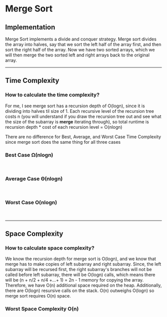 # Merge Sort

## Implementation
Merge Sort implements a divide and conquer strategy. Merge sort divides the array into halves, say that we sort the left half of the array first, and then sort the right half of the array. Now we have two sorted arrays, which we will then merge the two sorted left and right arrays back to the original array.
___
## Time Complexity
### How to calculate the time complexity?
For me, I see merge sort has a recursion depth of O(logn), since it is dividing into halves til size of 1. Each recursive level of the recursion tree costs n (you will understand if you draw the recursion tree out and see what the size of the subarray is **merge** iterating through), so total runtime is recursion depth * cost of each recursion level = O(nlogn)

There are no difference for Best, Average, and Worst Case Time Complexity since merge sort does the same thing for all three cases
### Best Case Ω(nlogn)
<br/>

### Average Case Θ(nlogn)
<br/>

### Worst Case O(nlogn)
<br/>

___
## Space Complexity
### How to calculate space complexity?
We know the recursion depth for merge sort is O(logn), and we know that merge has to make copies of left subarray and right subarray. Since, the left subarray will be recursed first, the right subarray's branches will not be called before left subarray, there will be O(logn) calls, which means there will be (n + n/2 + n/4 +...+ 1) = 2n - 1 memory for copying the array. Therefore, we have O(n) additional space required on the heap. Additionally, there are O(logn) resursive calls on the stack. O(n) outweighs O(logn) so merge sort requires O(n) space.

### Worst Space Complexity O(n)
